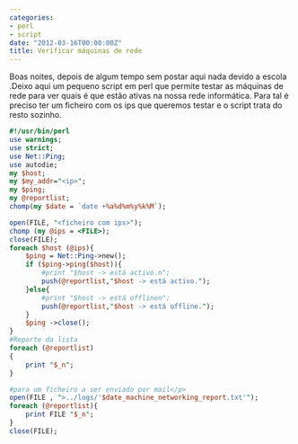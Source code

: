 ```yaml
---
categories:
- perl
- script
date: "2012-03-16T00:00:00Z"
title: Verificar máquinas de rede
---
```


Boas noites, depois de algum tempo sem postar aqui nada devido a escola .Deixo aqui um pequeno script em perl que permite
testar as máquinas de rede para ver quais é que estão ativas na nossa rede informática.
Para tal é preciso ter um ficheiro com os ips que queremos testar e o script trata do resto sozinho.

```perl
#!/usr/bin/perl
use warnings;
use strict;
use Net::Ping;
use autodie;
my $host;
my $my_addr="<ip>";
my $ping;
my @reportlist;
chomp(my $date = `date +%a%d%m%y%k%M`);

open(FILE, "<ficheiro com ips>");
chomp (my @ips = <FILE>);
close(FILE);
foreach $host (@ips){
    $ping = Net::Ping->new();
    if ($ping->ping($host)){
        #print "$host -> está activo.n";
        push(@reportlist,"$host -> está activo.");
    }else{
        #print "$host -> está offlinen";
        push(@reportlist,"$host -> está offline.");
    }
    $ping ->close();
}
#Reporte da lista
foreach (@reportlist)
{
    print "$_n";
}

#para um ficheiro a ser enviado por mail</p>
open(FILE , ">../logs/'$date_machine_networking_report.txt'");
foreach (@reportlist){
    print FILE "$_n";
}
close(FILE);
```
